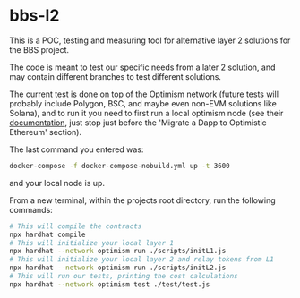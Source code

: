 # bbs-l2

This is a POC, testing and measuring tool for alternative layer 2 solutions for the BBS project.

The code is meant to test our specific needs from a later 2 solution, and may contain different branches to test different solutions.

The current test is done on top of the Optimism network (future tests will probably include Polygon, BSC, and maybe even non-EVM solutions like Solana), and to run it you need to first run a local optimism node (see their [documentation](https://github.com/ethereum-optimism/optimism-tutorial/tree/main/hardhat), just stop just before the 'Migrate a Dapp to Optimistic Ethereum' section).

The last command you entered was:
```sh
docker-compose -f docker-compose-nobuild.yml up -t 3600
```
and your local node is up.

From a new terminal, within the projects root directory, run the following commands:
```sh
# This will compile the contracts
npx hardhat compile
# This will initialize your local layer 1
npx hardhat --network optimism run ./scripts/initL1.js
# This will initialize your local layer 2 and relay tokens from L1
npx hardhat --network optimism run ./scripts/initL2.js
# This will run our tests, printing the cost calculations
npx hardhat --network optimism test ./test/test.js
```
